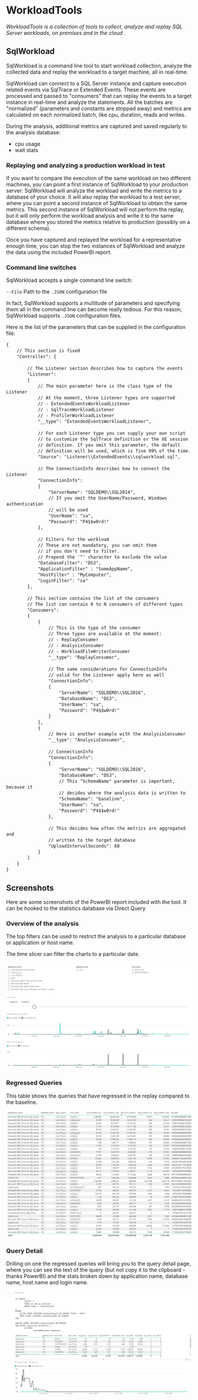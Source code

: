 # WorkloadTools

*WorkloadTools is a collection of tools to collect, analyze and replay SQL Server workloads, on premises and in the cloud .*

## SqlWorkload

SqlWorkload is a command line tool to start workload collection, analyze the collected data and replay the workload to a target machine, all in real-time.

SqlWorkload can connect to a SQL Server instance and capture execution related events via SqlTrace or Extended Events. These events are processed and passed to "consumers" that can replay the events to a target instance in real-time and analyze the statements. 
All the batches are "normalized" (parameters and constants are stripped away) and metrics are calculated on each normalized batch, like cpu, duration, reads and writes.

During the analysis, additional metrics are captured and saved regularly to the analysis database:

- cpu usage
- wait stats

### Replaying and analyzing a production workload in test

If you want to compare the execution of the same workload on two different machines, you can point a first instance of SqlWorkload to your production server: SqlWorkload will analyze the workload and write the metrics to a database of your choice.
It will also replay the workload to a test server, where you can point a second instance of SqlWorkload to obtain the same metrics. This second instance of SqlWorkload will not perform the replay, but it will only perform the workload analysis and write it to the same database where you stored the metrics relative to production (possibly on a different schema).

Once you have captured and replayed the workload for a representative enough time, you can stop the two instances of SqlWorkload and analyze the data using the included PowerBI report.

### Command line switches

SqlWorkload accepts a single command line switch:

`--File` Path to the `.JSON` configuration file

In fact, SqlWorkload supports a multitude of parameters and specifying them all in the command line can become really tedious. For this reason, SqlWorkload supports `.JSON` configuration files.

Here is the list of the parameters that can be supplied in the configuration file:

```TEXT
{
    // This section is fixed
    "Controller": {

        // The Listener section describes how to capture the events
        "Listener":
        {
            // The main parameter here is the class type of the Listener
            // At the moment, three Listener types are supported
            // - ExtendedEventsWorkloadListener
            // - SqlTraceWorkloadListener
            // - ProfilerWorkloadListener
            "__type": "ExtendedEventsWorkloadListener",

            // For each Listener type you can supply your own script
            // to customize the SqlTrace definition or the XE session
            // definition. If you omit this parameter, the default
            // definition will be used, which is fine 99% of the time.
            "Source": "Listener\\ExtendedEvents\\sqlworkload.sql",

            // The ConnectionInfo describes how to connect the Listener
            "ConnectionInfo":
            {
                "ServerName": "SQLDEMO\\SQL2014",
                // If you omit the UserName/Password, Windows authentication
                // will be used
                "UserName": "sa",
                "Password": "P4$$w0rd!"
            },

            // Filters for the workload
            // These are not mandatory, you can omit them
            // if you don't need to filter.
            // Prepend the '^' character to exclude the value
            "DatabaseFilter": "DS3",
            "ApplicationFilter" : "SomeAppName",
            "HostFilter" : "MyComputer",
            "LoginFilter": "sa"
        },

        // This section contains the list of the consumers
        // The list can contain 0 to N consumers of different types
        "Consumers":
        [
            {
                // This is the type of the consumer
                // Three types are available at the moment:
                // - ReplayConsumer
                // - AnalysisConsumer
                // - WorkloadFileWriterConsumer
                "__type": "ReplayConsumer",

                // The same considerations for ConnectionInfo
                // valid for the Listener apply here as well
                "ConnectionInfo":
                {
                    "ServerName": "SQLDEMO\\SQL2016",
                    "DatabaseName": "DS3",
                    "UserName": "sa",
                    "Password": "P4$$w0rd!"
                }
            },
            {
                // Here is another example with the AnalysisConsumer
                "__type": "AnalysisConsumer",

                // ConnectionInfo
                "ConnectionInfo": 
                {
                    "ServerName": "SQLDEMO\\SQL2016",
                    "DatabaseName": "DS3",
                    // This "SchemaName" parameter is important, because it 
                    // decides where the analysis data is written to
                    "SchemaName": "baseline",
                    "UserName": "sa",
                    "Password": "P4$$w0rd!"
                },

                // This decides how often the metrics are aggregated and 
                // written to the target database
                "UploadIntervalSeconds": 60
            }
        ]
    }
}
```

## Screenshots

Here are some screenshots of the PowerBI report included with the tool. It can be hooked to the statistics database via Direct Query

### Overview of the analysis

The top filters can be used to restrict the analysis to a particular database  or application or host name.

The time slicer can filter the charts to a particular date.

![SqlWorkload analysis Overview](./Images/SqlWorkloadOverview.png "Overview")

### Regressed Queries

This table shows the queries that have regressed in the replay compared to the baseline.

![SqlWorkload regressed queries](./Images/SqlWorkloadRegresses.png "RegressedQueries")

### Query Detail

Drilling on one the regressed queries will bring you to the query detail page, where you can see the text of the query (but not copy it to the clipboard - thanks PowerBI) and the stats broken down by application name, database name, host name and login name.

![SqlWorkload query detail](./Images/SqlWorkloadDetail.png "Detail")
